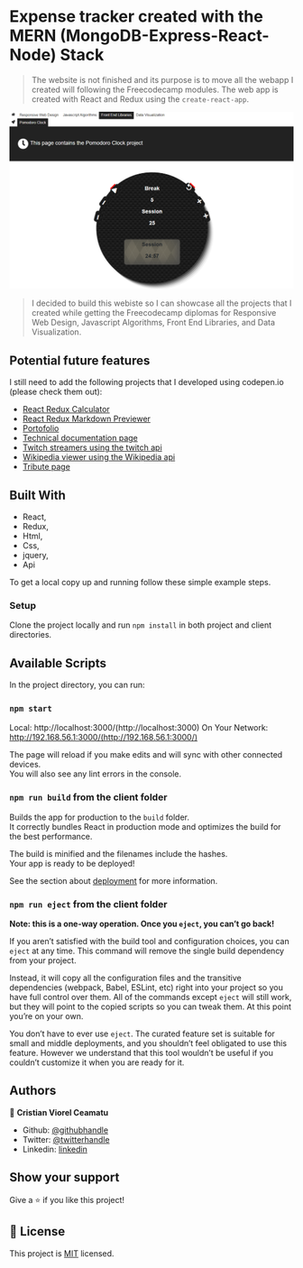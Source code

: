 # Expense tracker created with the MERN (MongoDB-Express-React-Node) Stack

> The website is not finished and its purpose is to move all the webapp I created will following the Freecodecamp modules. The web app is created with React and Redux using the `create-react-app`.

![screenshot](./.github/app-screenshot.png)

> I decided to build this webiste so I can showcase all the projects that I created while getting the Freecodecamp diplomas for Responsive Web Design, Javascript Algorithms, Front End Libraries, and Data Visualization.

## Potential future features

I still need to add the following projects that I developed using codepen.io (please check them out):
  - [React Redux Calculator](https://codepen.io/crisDevMM/full/ZjqKza)
  - [React Redux Markdown Previewer](https://codepen.io/crisDevMM/full/pZJQXR)
  - [Portofolio](https://codepen.io/crisDevMM/full/PaVEXW)
  - [Technical documentation page](https://codepen.io/crisDevMM/full/VdgvXE)
  - [Twitch streamers using the twitch api](https://codepen.io/crisDevMM/full/jaYKXP)
  - [Wikipedia viewer using the Wikipedia api](https://codepen.io/crisDevMM/full/LzRpEW)
  - [Tribute page](https://codepen.io/crisDevMM/full/ayPwab)

## Built With

- React,
- Redux,
- Html,
- Css,
- jquery,
- Api

To get a local copy up and running follow these simple example steps.

### Setup

Clone the project locally and run `npm install` in both project and client directories.

## Available Scripts

In the project directory, you can run:

### `npm start`

Local:            http://localhost:3000/(http://localhost:3000)
On Your Network:  http://192.168.56.1:3000/(http://192.168.56.1:3000/)

The page will reload if you make edits and will sync with other connected devices.<br />
You will also see any lint errors in the console.

### `npm run build` from the client folder

Builds the app for production to the `build` folder.<br />
It correctly bundles React in production mode and optimizes the build for the best performance.

The build is minified and the filenames include the hashes.<br />
Your app is ready to be deployed!

See the section about [deployment](https://facebook.github.io/create-react-app/docs/deployment) for more information.

### `npm run eject` from the client folder

**Note: this is a one-way operation. Once you `eject`, you can’t go back!**

If you aren’t satisfied with the build tool and configuration choices, you can `eject` at any time. This command will remove the single build dependency from your project.

Instead, it will copy all the configuration files and the transitive dependencies (webpack, Babel, ESLint, etc) right into your project so you have full control over them. All of the commands except `eject` will still work, but they will point to the copied scripts so you can tweak them. At this point you’re on your own.

You don’t have to ever use `eject`. The curated feature set is suitable for small and middle deployments, and you shouldn’t feel obligated to use this feature. However we understand that this tool wouldn’t be useful if you couldn’t customize it when you are ready for it.


## Authors

👤 **Cristian Viorel Ceamatu**

- Github: [@githubhandle](https://github.com/cristianCeamatu)
- Twitter: [@twitterhandle](https://twitter.com/CeamatuV)
- Linkedin: [linkedin](https://www.linkedin.com/in/ceamatu-cristian-viorel-7a5469136/)


## Show your support

Give a ⭐️ if you like this project!


## 📝 License

This project is [MIT](lic.url) licensed.
